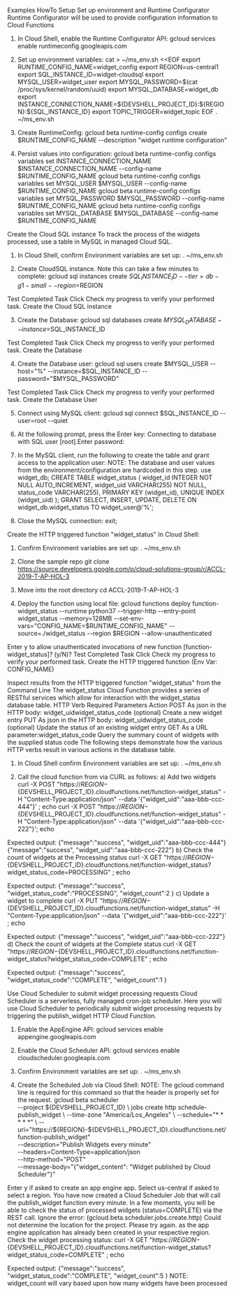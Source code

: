 Examples HowTo Setup 
Set up environment and Runtime Configurator
Runtime Configurator will be used to provide configuration information to Cloud Functions
1.	In Cloud Shell, enable the Runtime Configurator API:
gcloud services enable runtimeconfig.googleapis.com

2.	Set up environment variables:
cat > ~/ms_env.sh <<EOF
export RUNTIME_CONFIG_NAME=widget_config
export REGION=us-central1
export SQL_INSTANCE_ID=widget-cloudsql
export MYSQL_USER=widget_user
export MYSQL_PASSWORD=$(cat /proc/sys/kernel/random/uuid)
export MYSQL_DATABASE=widget_db
export INSTANCE_CONNECTION_NAME=\${DEVSHELL_PROJECT_ID}:\${REGION}:\${SQL_INSTANCE_ID}
export TOPIC_TRIGGER=widget_topic
EOF
. ~/ms_env.sh

3.	Create RuntimeConfig:
gcloud beta runtime-config configs create $RUNTIME_CONFIG_NAME --description "widget runtime configuration"

4.	Persist values into configuration:
gcloud beta runtime-config configs variables set INSTANCE_CONNECTION_NAME $INSTANCE_CONNECTION_NAME  --config-name $RUNTIME_CONFIG_NAME
gcloud beta runtime-config configs variables set MYSQL_USER $MYSQL_USER  --config-name $RUNTIME_CONFIG_NAME
gcloud beta runtime-config configs variables set MYSQL_PASSWORD $MYSQL_PASSWORD  --config-name $RUNTIME_CONFIG_NAME
gcloud beta runtime-config configs variables set MYSQL_DATABASE $MYSQL_DATABASE  --config-name $RUNTIME_CONFIG_NAME

Create the Cloud SQL instance
To track the process of the widgets processed, use a table in MySQL in managed Cloud SQL.
1.	In Cloud Shell, confirm Environment variables are set up:
. ~/ms_env.sh

2.	Create CloudSQL instance. Note this can take a few minutes to complete:
gcloud sql instances create $SQL_INSTANCE_ID --tier=db-g1-small --region=$REGION

Test Completed Task
Click Check my progress to verify your performed task.
Create the Cloud SQL instance

3.	Create the Database:
gcloud sql databases create $MYSQL_DATABASE --instance=$SQL_INSTANCE_ID

Test Completed Task
Click Check my progress to verify your performed task.
Create the Database

4.	Create the Database user:
gcloud sql users create $MYSQL_USER --host="%" --instance=$SQL_INSTANCE_ID --password="$MYSQL_PASSWORD"

Test Completed Task
Click Check my progress to verify your performed task.
Create the Database User

5.	Connect using MySQL client:
gcloud sql connect $SQL_INSTANCE_ID --user=root --quiet

6.	At the following prompt, press the Enter key:
Connecting to database with SQL user [root].Enter password:
7.	In the MySQL client, run the following to create the table and grant access to the application user:
NOTE: The database and user values from the environment/configuration are hardcoded in this step.
use widget_db;
CREATE TABLE widget_status (
    widget_id INTEGER NOT NULL AUTO_INCREMENT,
    widget_uid VARCHAR(255) NOT NULL,
    status_code VARCHAR(255),
    PRIMARY KEY (widget_id),
    UNIQUE INDEX (widget_uid)
);
GRANT SELECT, INSERT, UPDATE, DELETE
   ON widget_db.widget_status
   TO widget_user@'%';

8.	Close the MySQL connection:
exit;


Create the HTTP triggered function "widget_status"
In Cloud Shell:
1.	Confirm Environment variables are set up:
. ~/ms_env.sh

2.	Clone the sample repo
git clone https://source.developers.google.com/p/cloud-solutions-group/r/ACCL-2019-T-AP-HOL-3

3.	Move into the root directory
cd ACCL-2019-T-AP-HOL-3

4.	Deploy the function using local file:
gcloud functions deploy function-widget_status --runtime python37 --trigger-http --entry-point widget_status --memory=128MB --set-env-vars="CONFIG_NAME=$RUNTIME_CONFIG_NAME" --source=./widget_status --region $REGION --allow-unauthenticated

Enter y to allow unauthenticated invocations of new function [function-widget_status]? (y/N)?
Test Completed Task
Click Check my progress to verify your performed task.
Create the HTTP triggered function (Env Var: CONFIG_NAME)

Inspect results from the HTTP triggered function "widget_status" from the Command Line
The widget_status Cloud Function provides a series of RESTful services which allow for interaction with the widget_status database table.
HTTP Verb	Required Parameters	Action
POST	As json in the HTTP body:
widget_uidwidget_status_code (optional)	Create a new widget entry
PUT	As json in the HTTP body:
widget_uidwidget_status_code (optional)	Update the status of an existing widget entry
GET	As a URL parameter:widget_status_code	Query the summary count of widgets with the supplied status code
The following steps demonstrate how the various HTTP verbs result in various actions in the database table.
1.	In Cloud Shell confirm Environment variables are set up:
. ~/ms_env.sh

2.	Call the cloud function from via CURL as follows:
a) Add two widgets
curl -X POST "https://${REGION}-${DEVSHELL_PROJECT_ID}.cloudfunctions.net/function-widget_status" -H "Content-Type:application/json" --data '{"widget_uid":"aaa-bbb-ccc-444"}' ; echo
curl -X POST "https://${REGION}-${DEVSHELL_PROJECT_ID}.cloudfunctions.net/function-widget_status" -H "Content-Type:application/json" --data '{"widget_uid":"aaa-bbb-ccc-222"}'; echo

Expected output:
{"message":"success", "widget_uid":"aaa-bbb-ccc-444"}
{"message":"success", "widget_uid":"aaa-bbb-ccc-222"}
b) Check the count of widgets at the Processing status
curl -X GET "https://${REGION}-${DEVSHELL_PROJECT_ID}.cloudfunctions.net/function-widget_status?widget_status_code=PROCESSING" ; echo

Expected output:
{"message":"success", "widget_status_code":"PROCESSING", "widget_count":2 }
c) Update a widget to complete
curl -X PUT "https://${REGION}-${DEVSHELL_PROJECT_ID}.cloudfunctions.net/function-widget_status" -H "Content-Type:application/json" --data '{"widget_uid":"aaa-bbb-ccc-222"}' ; echo

Expected output:
{"message":"success", "widget_uid":"aaa-bbb-ccc-222"}
d) Check the count of widgets at the Complete status
curl -X GET "https://${REGION}-${DEVSHELL_PROJECT_ID}.cloudfunctions.net/function-widget_status?widget_status_code=COMPLETE" ; echo

Expected output:
{"message":"success", "widget_status_code":"COMPLETE", "widget_count":1 }

Use Cloud Scheduler to submit widget processing requests
Cloud Scheduler is a serverless, fully managed cron-job scheduler. Here you will use Cloud Scheduler to periodically submit widget processing requests by triggering the publish_widget HTTP Cloud Function.
1.	Enable the AppEngine API:
gcloud services enable appengine.googleapis.com

2.	Enable the Cloud Scheduler API:
gcloud services enable cloudscheduler.googleapis.com

3.	Confirm Environment variables are set up:
. ~/ms_env.sh

4.	Create the Scheduled Job via Cloud Shell:
NOTE: The gcloud command line is required for this command so that the header is properly set for the request.
gcloud beta scheduler \
--project ${DEVSHELL_PROJECT_ID} \
jobs create http schedule-publish_widget \
--time-zone "America/Los_Angeles" \
--schedule="* * * * *" \
--uri="https://${REGION}-${DEVSHELL_PROJECT_ID}.cloudfunctions.net/function-publish_widget" \
--description="Publish Widgets every minute" \
--headers=Content-Type=application/json  \
--http-method="POST" \
--message-body="{\"widget_content\": \"Widget published by Cloud Scheduler\"}"

Enter y if asked to create an app engine app.
Select us-central if asked to select a region.
You have now created a Cloud Scheduler Job that will call the publish_widget function every minute.
In a few moments, you will be able to check the status of processed widgets (status=COMPLETE) via the REST call.
Ignore the error: (gcloud.beta.scheduler.jobs.create.http) Could not determine the location for the project. Please try again. as the app engine application has already been created in your respective region.
Check the widget processing status:
curl -X GET "https://${REGION}-${DEVSHELL_PROJECT_ID}.cloudfunctions.net/function-widget_status?widget_status_code=COMPLETE" ; echo

Expected output:
{"message":"success", "widget_status_code":"COMPLETE", "widget_count":5 }
NOTE: widget_count will vary based upon how many widgets have been processed

